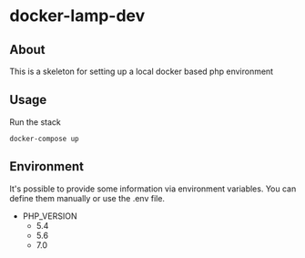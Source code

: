 # docker-lamp-dev
## About
This is a skeleton for setting up a local docker based php environment

## Usage
Run the stack

    docker-compose up

## Environment
It's possible to provide some information via environment variables. You can define them manually or use the .env file.

- PHP_VERSION
	- 5.4
	- 5.6
	- 7.0
	
